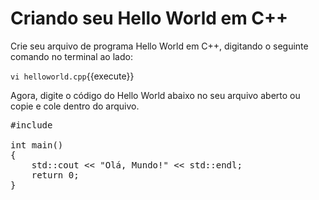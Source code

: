 # Criando seu Hello World em C++

Crie seu arquivo de programa Hello World em C++, digitando o seguinte comando no terminal ao lado:

`vi helloworld.cpp`{{execute}}


Agora, digite o código do Hello World abaixo no seu arquivo aberto ou copie e cole dentro do arquivo. 

<pre class="file" data-target="clipboard">
#include <iostream>

int main()
{
    std::cout << "Olá, Mundo!" << std::endl;
    return 0;
}
</pre>
